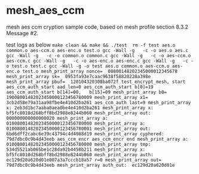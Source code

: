 # mesh_aes_ccm
mesh aes ccm cryption sample code, based on mesh profile section 8.3.2 Message #2.

test logs as below
`make clean && make && ./test 
  rm -f test aes.o common.o aes-ccm.o aes-enc.o test.o
  gcc -Wall -g   -c -o aes.o aes.c
  gcc -Wall -g   -c -o common.o common.c
  gcc -Wall -g   -c -o aes-ccm.o aes-ccm.c
  gcc -Wall -g   -c -o aes-enc.o aes-enc.c
  gcc -Wall -g   -c -o test.o test.c
  gcc -Wall -g -o test aes.o common.o aes-ccm.o aes-enc.o test.o
  mesh_print_array nonce=  00800148202345000012345678
  mesh_print_array sk=  0953fa93e7caac9638f58820220a398e
  mesh_print_array pbuf=  120104320308ba072f
  test_encrypt_mesh, start
  aes_ccm_auth_start aad_len=0
  aes_ccm_auth_start b[0]=19
  aes_ccm_auth_start b[14]=00,   b[15]=09
  mesh_print_array b0= 19008001482023450000123456780009
  mesh_print_array x1= 3cb2d58e79a31aa98fbe4e410d2ba261
  aes_ccm_auth last=9
  mesh_print_array x: 2eb3d1bc7aaba0aea0be4e410d2ba261
  mesh_print_array x: bf5fc8010d268bff8bd2988e8244b060
  mesh_print_array out: 000000000000000020
  mesh_print_array a: 01008001482023450000123456780000
  mesh_print_array a: 01008001482023450000123456780001
  mesh_print_array out: 6bd6dff2cabc6e39c43794c4d4988d19
  mesh_print_array cyphered: 79d7dbc0c9b4d43eeb
  aes_ccm_encr aes_ccm_encr end
  mesh_print_array a: 01008001482023450000123456780000
  mesh_print_array tmp: 534d5521ab065be1c28da92b4458b211
  mesh_print_array x: bf5fc8010d268bff8bd2988e8244b060
  mesh_print_array auth: ec129d20a620d01e007a3a7cccb18a57
  r=0
  mesh_print_array out=  79d7dbc0c9b4d43eeb
  mesh_print_array auth_out:  ec129d20a620d01e`
